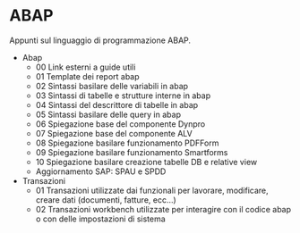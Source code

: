 <h1>ABAP</h1>

Appunti sul linguaggio di programmazione ABAP. 

- Abap
    - 00 Link esterni a guide utili
    - 01 Template dei report abap
    - 02 Sintassi basilare delle variabili in abap
    - 03 Sintassi di tabelle e strutture interne in abap
    - 04 Sintassi del descrittore di tabelle in abap
    - 05 Sintassi basilare delle query in abap
    - 06 Spiegazione base del componente Dynpro
    - 07 Spiegazione base del componente ALV
    - 08 Spiegazione basilare funzionamento PDFForm 
    - 09 Spiegazione basilare funzionamento Smartforms
    - 10 Spiegazione basilare creazione tabelle DB e relative view
    - Aggiornamento SAP: SPAU e SPDD
- Transazioni
    - 01 Transazioni utilizzate dai funzionali per lavorare, modificare, creare dati (documenti, fatture, ecc...)
    - 02 Transazioni workbench utilizzate per interagire con il codice abap o con delle impostazioni di sistema

  
